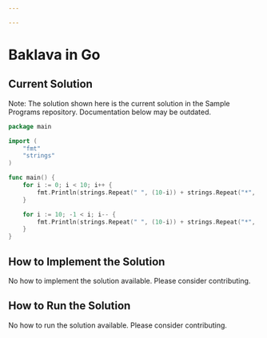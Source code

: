 ```yaml
---

---
```


# Baklava in Go

## Current Solution

Note: The solution shown here is the current solution in the Sample Programs repository. Documentation below may be outdated.

```Go
package main

import (
	"fmt"
	"strings"
)

func main() {
	for i := 0; i < 10; i++ {
		fmt.Println(strings.Repeat(" ", (10-i)) + strings.Repeat("*", (i*2+1)))
	}

	for i := 10; -1 < i; i-- {
		fmt.Println(strings.Repeat(" ", (10-i)) + strings.Repeat("*", (i*2+1)))
	}
}

```

## How to Implement the Solution

No how to implement the solution available. Please consider contributing.

## How to Run the Solution

No how to run the solution available. Please consider contributing.